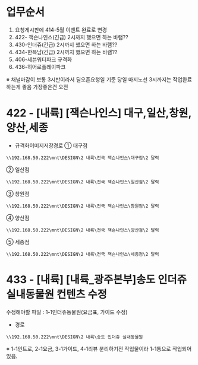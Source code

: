 # 업무순서
1. 요청게시판에 414-5월 이벤트 완료로 변경
2. 422- 잭슨나인스(긴급) 2시까지 했으면 하는 바램??
3. 430-인더쥬(긴급) 2시까지 했으면 하는 바램??
4. 434-한복남(긴급) 2시까지 했으면 하는 바램??
5. 406-세븐워터파크 규격화
6. 436-히어로플레이파크

※ 채널마감이 보통 3시반이라서 딜오픈요청일 기준 당일 마지노선 3시까지는 작업완료하는게 좋음 가장좋은건 오전

# 422 - [내륙] [잭슨나인스] 대구,일산,창원,양산,세종
- 규격화이미지저장경로
  ① 대구점
```
\\192.168.50.222\mnt\DESIGN\2 내륙\전국 잭슨나인스\대구점\2 달력
```
  ② 일산점
```
\\192.168.50.222\mnt\DESIGN\2 내륙\전국 잭슨나인스\일산점\2 달력
```
  ③ 창원점
```
\\192.168.50.222\mnt\DESIGN\2 내륙\전국 잭슨나인스\창원점\2 달력
```
  ④ 양산점
```
\\192.168.50.222\mnt\DESIGN\2 내륙\전국 잭슨나인스\양산점\2 달력
```
  ⑤ 세종점
```
\\192.168.50.222\mnt\DESIGN\2 내륙\전국 잭슨나인스\세종점\2 달력
```

# 433 - [내륙] [내륙_광주본부]송도 인더쥬 실내동물원 컨텐츠 수정
수정해야할 파일 : 1-1인더쥬동물원(요금표, 가이드 수정)
- 경로
```
\\192.168.50.222\mnt\DESIGN\2 내륙\송도 인더쥬 실내동물원
```
※ 1-1인트로, 2-1요금, 3-1가이드, 4-1리뷰 분리하기전 작업물이라 1-1통으로 작업되어있음.

